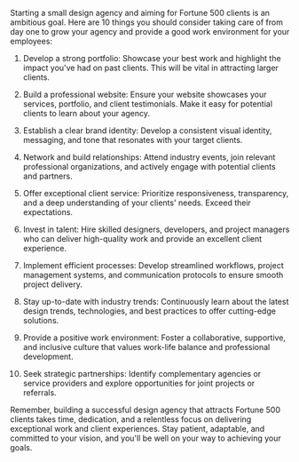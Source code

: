 Starting a small design agency and aiming for Fortune 500 clients is an ambitious goal. Here are 10 things you should consider taking care of from day one to grow your agency and provide a good work environment for your employees:

1. Develop a strong portfolio: Showcase your best work and highlight the impact you've had on past clients. This will be vital in attracting larger clients.

2. Build a professional website: Ensure your website showcases your services, portfolio, and client testimonials. Make it easy for potential clients to learn about your agency.

3. Establish a clear brand identity: Develop a consistent visual identity, messaging, and tone that resonates with your target clients.

4. Network and build relationships: Attend industry events, join relevant professional organizations, and actively engage with potential clients and partners.

5. Offer exceptional client service: Prioritize responsiveness, transparency, and a deep understanding of your clients' needs. Exceed their expectations.

6. Invest in talent: Hire skilled designers, developers, and project managers who can deliver high-quality work and provide an excellent client experience.

7. Implement efficient processes: Develop streamlined workflows, project management systems, and communication protocols to ensure smooth project delivery.

8. Stay up-to-date with industry trends: Continuously learn about the latest design trends, technologies, and best practices to offer cutting-edge solutions.

9. Provide a positive work environment: Foster a collaborative, supportive, and inclusive culture that values work-life balance and professional development.

10. Seek strategic partnerships: Identify complementary agencies or service providers and explore opportunities for joint projects or referrals.

Remember, building a successful design agency that attracts Fortune 500 clients takes time, dedication, and a relentless focus on delivering exceptional work and client experiences. Stay patient, adaptable, and committed to your vision, and you'll be well on your way to achieving your goals.